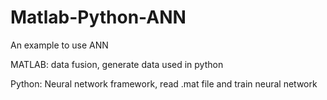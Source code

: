 # Matlab-Python-ANN
An example to use ANN

MATLAB: data fusion, generate data used in python

Python: Neural network framework, read .mat file and train neural network

